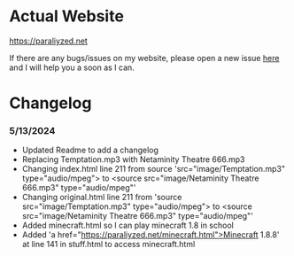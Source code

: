 # Actual Website
https://paraliyzed.net

If there are any bugs/issues on my website, please open a new issue [here](https://github.com/ParaliyzedEvo/Website/issues) and I will help you a soon as I can.

# Changelog
### 5/13/2024
- Updated Readme to add a changelog
- Replacing Temptation.mp3 with Netaminity Theatre 666.mp3
- Changing index.html line 211 from source 'src="image/Temptation.mp3" type="audio/mpeg"> to <source src="image/Netaminity Theatre 666.mp3" type="audio/mpeg"'
- Changing original.html line 211 from 'source src="image/Temptation.mp3" type="audio/mpeg"> to <source src="image/Netaminity Theatre 666.mp3" type="audio/mpeg"'
- Added minecraft.html so I can play minecraft 1.8 in school
- Added 'a href="https://paraliyzed.net/minecraft.html">Minecraft 1.8.8</a>' at line 141 in stuff.html to access minecraft.html
